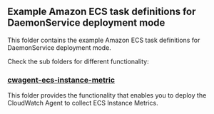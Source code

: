 ## Example Amazon ECS task definitions for DaemonService deployment mode

This folder contains the example Amazon ECS task definitions for DaemonService deployment mode.

Check the sub folders for different functionality:

### [cwagent-ecs-instance-metric](cwagent-ecs-instance-metric)
This folder provides the functionality that enables you to deploy the CloudWatch Agent to collect ECS Instance Metrics.